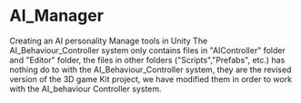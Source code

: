 # AI_Manager
Creating an AI personality Manage tools in Unity
The AI_Behaviour_Controller system only contains files in "AIController" folder and "Editor" folder, 
the files in other folders ("Scripts","Prefabs", etc.) has nothing do to with the AI_Behaviour_Controller system, they are the revised version of the 3D game Kit project, 
we have modified them in order to work with the AI_behaviour Controller system.
